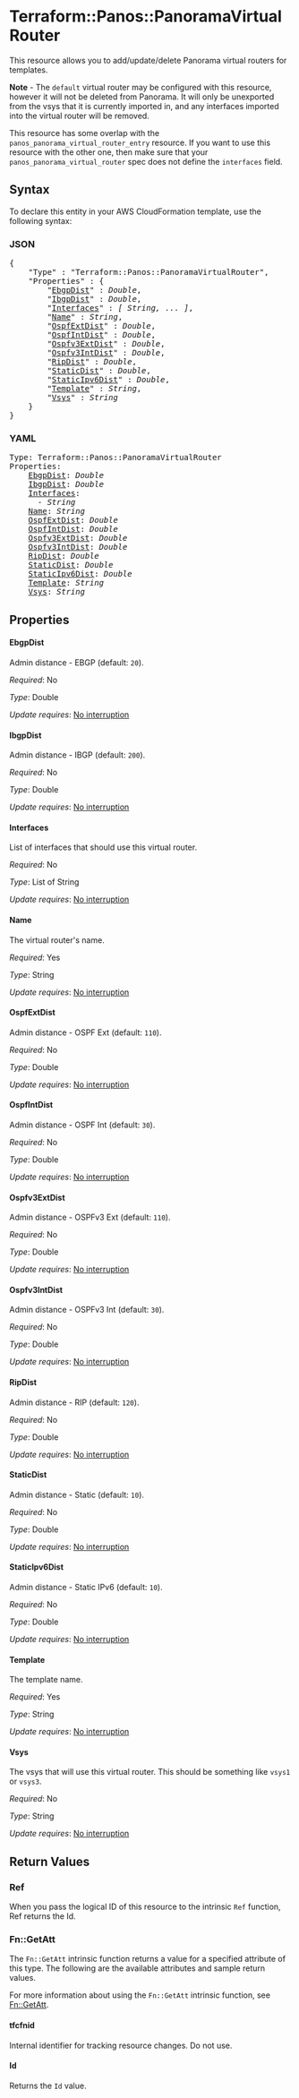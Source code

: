 # Terraform::Panos::PanoramaVirtualRouter

This resource allows you to add/update/delete Panorama virtual routers
for templates.

**Note** - The `default` virtual router may be configured with this resource,
however it will not be deleted from Panorama.  It will only be unexported
from the vsys that it is currently imported in, and any interfaces imported
into the virtual router will be removed.

This resource has some overlap with the `panos_panorama_virtual_router_entry`
resource.  If you want to use this resource with the other one, then make
sure that your `panos_panorama_virtual_router` spec does not define the
`interfaces` field.

## Syntax

To declare this entity in your AWS CloudFormation template, use the following syntax:

### JSON

<pre>
{
    "Type" : "Terraform::Panos::PanoramaVirtualRouter",
    "Properties" : {
        "<a href="#ebgpdist" title="EbgpDist">EbgpDist</a>" : <i>Double</i>,
        "<a href="#ibgpdist" title="IbgpDist">IbgpDist</a>" : <i>Double</i>,
        "<a href="#interfaces" title="Interfaces">Interfaces</a>" : <i>[ String, ... ]</i>,
        "<a href="#name" title="Name">Name</a>" : <i>String</i>,
        "<a href="#ospfextdist" title="OspfExtDist">OspfExtDist</a>" : <i>Double</i>,
        "<a href="#ospfintdist" title="OspfIntDist">OspfIntDist</a>" : <i>Double</i>,
        "<a href="#ospfv3extdist" title="Ospfv3ExtDist">Ospfv3ExtDist</a>" : <i>Double</i>,
        "<a href="#ospfv3intdist" title="Ospfv3IntDist">Ospfv3IntDist</a>" : <i>Double</i>,
        "<a href="#ripdist" title="RipDist">RipDist</a>" : <i>Double</i>,
        "<a href="#staticdist" title="StaticDist">StaticDist</a>" : <i>Double</i>,
        "<a href="#staticipv6dist" title="StaticIpv6Dist">StaticIpv6Dist</a>" : <i>Double</i>,
        "<a href="#template" title="Template">Template</a>" : <i>String</i>,
        "<a href="#vsys" title="Vsys">Vsys</a>" : <i>String</i>
    }
}
</pre>

### YAML

<pre>
Type: Terraform::Panos::PanoramaVirtualRouter
Properties:
    <a href="#ebgpdist" title="EbgpDist">EbgpDist</a>: <i>Double</i>
    <a href="#ibgpdist" title="IbgpDist">IbgpDist</a>: <i>Double</i>
    <a href="#interfaces" title="Interfaces">Interfaces</a>: <i>
      - String</i>
    <a href="#name" title="Name">Name</a>: <i>String</i>
    <a href="#ospfextdist" title="OspfExtDist">OspfExtDist</a>: <i>Double</i>
    <a href="#ospfintdist" title="OspfIntDist">OspfIntDist</a>: <i>Double</i>
    <a href="#ospfv3extdist" title="Ospfv3ExtDist">Ospfv3ExtDist</a>: <i>Double</i>
    <a href="#ospfv3intdist" title="Ospfv3IntDist">Ospfv3IntDist</a>: <i>Double</i>
    <a href="#ripdist" title="RipDist">RipDist</a>: <i>Double</i>
    <a href="#staticdist" title="StaticDist">StaticDist</a>: <i>Double</i>
    <a href="#staticipv6dist" title="StaticIpv6Dist">StaticIpv6Dist</a>: <i>Double</i>
    <a href="#template" title="Template">Template</a>: <i>String</i>
    <a href="#vsys" title="Vsys">Vsys</a>: <i>String</i>
</pre>

## Properties

#### EbgpDist

Admin distance - EBGP (default: `20`).

_Required_: No

_Type_: Double

_Update requires_: [No interruption](https://docs.aws.amazon.com/AWSCloudFormation/latest/UserGuide/using-cfn-updating-stacks-update-behaviors.html#update-no-interrupt)

#### IbgpDist

Admin distance - IBGP (default: `200`).

_Required_: No

_Type_: Double

_Update requires_: [No interruption](https://docs.aws.amazon.com/AWSCloudFormation/latest/UserGuide/using-cfn-updating-stacks-update-behaviors.html#update-no-interrupt)

#### Interfaces

List of interfaces that should use this virtual
router.

_Required_: No

_Type_: List of String

_Update requires_: [No interruption](https://docs.aws.amazon.com/AWSCloudFormation/latest/UserGuide/using-cfn-updating-stacks-update-behaviors.html#update-no-interrupt)

#### Name

The virtual router's name.

_Required_: Yes

_Type_: String

_Update requires_: [No interruption](https://docs.aws.amazon.com/AWSCloudFormation/latest/UserGuide/using-cfn-updating-stacks-update-behaviors.html#update-no-interrupt)

#### OspfExtDist

Admin distance - OSPF Ext (default: `110`).

_Required_: No

_Type_: Double

_Update requires_: [No interruption](https://docs.aws.amazon.com/AWSCloudFormation/latest/UserGuide/using-cfn-updating-stacks-update-behaviors.html#update-no-interrupt)

#### OspfIntDist

Admin distance - OSPF Int (default: `30`).

_Required_: No

_Type_: Double

_Update requires_: [No interruption](https://docs.aws.amazon.com/AWSCloudFormation/latest/UserGuide/using-cfn-updating-stacks-update-behaviors.html#update-no-interrupt)

#### Ospfv3ExtDist

Admin distance - OSPFv3 Ext (default:
`110`).

_Required_: No

_Type_: Double

_Update requires_: [No interruption](https://docs.aws.amazon.com/AWSCloudFormation/latest/UserGuide/using-cfn-updating-stacks-update-behaviors.html#update-no-interrupt)

#### Ospfv3IntDist

Admin distance - OSPFv3 Int (default:
`30`).

_Required_: No

_Type_: Double

_Update requires_: [No interruption](https://docs.aws.amazon.com/AWSCloudFormation/latest/UserGuide/using-cfn-updating-stacks-update-behaviors.html#update-no-interrupt)

#### RipDist

Admin distance - RIP (default: `120`).

_Required_: No

_Type_: Double

_Update requires_: [No interruption](https://docs.aws.amazon.com/AWSCloudFormation/latest/UserGuide/using-cfn-updating-stacks-update-behaviors.html#update-no-interrupt)

#### StaticDist

Admin distance - Static (default: `10`).

_Required_: No

_Type_: Double

_Update requires_: [No interruption](https://docs.aws.amazon.com/AWSCloudFormation/latest/UserGuide/using-cfn-updating-stacks-update-behaviors.html#update-no-interrupt)

#### StaticIpv6Dist

Admin distance - Static IPv6 (default: `10`).

_Required_: No

_Type_: Double

_Update requires_: [No interruption](https://docs.aws.amazon.com/AWSCloudFormation/latest/UserGuide/using-cfn-updating-stacks-update-behaviors.html#update-no-interrupt)

#### Template

The template name.

_Required_: Yes

_Type_: String

_Update requires_: [No interruption](https://docs.aws.amazon.com/AWSCloudFormation/latest/UserGuide/using-cfn-updating-stacks-update-behaviors.html#update-no-interrupt)

#### Vsys

The vsys that will use this virtual router.  This should
be something like `vsys1` or `vsys3`.

_Required_: No

_Type_: String

_Update requires_: [No interruption](https://docs.aws.amazon.com/AWSCloudFormation/latest/UserGuide/using-cfn-updating-stacks-update-behaviors.html#update-no-interrupt)

## Return Values

### Ref

When you pass the logical ID of this resource to the intrinsic `Ref` function, Ref returns the Id.

### Fn::GetAtt

The `Fn::GetAtt` intrinsic function returns a value for a specified attribute of this type. The following are the available attributes and sample return values.

For more information about using the `Fn::GetAtt` intrinsic function, see [Fn::GetAtt](https://docs.aws.amazon.com/AWSCloudFormation/latest/UserGuide/intrinsic-function-reference-getatt.html).

#### tfcfnid

Internal identifier for tracking resource changes. Do not use.

#### Id

Returns the <code>Id</code> value.

